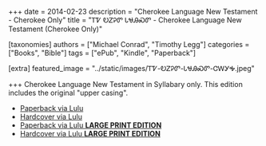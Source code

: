 +++
date = 2014-02-23
description = "Cherokee Language New Testament - Cherokee Only"
title = "ᎢᏤ ᎧᏃᎮᏛ ᏓᏠᎯᏍᏛ - Cherokee Language New Testament (Cherokee Only)"

[taxonomies]
authors = ["Michael Conrad", "Timothy Legg"]
categories = ["Books", "Bible"]
tags = ["ePub", "Kindle", "Paperback"]

[extra]
featured_image = "../static/images/ᎢᏤ-ᎧᏃᎮᏛ-ᏓᏠᎯᏍᏛ-ᏣᎳᎩᎭ.jpeg"

+++
Cherokee Language New Testament in Syllabary only. This edition includes the original "upper casing".

<!-- more -->

* [Paperback via Lulu](http://www.lulu.com/shop/michael-joyner-and-timothy-legg/ije-kanohedv-dahlohisdv/paperback/product-22058176.html)
* [Hardcover via Lulu](http://www.lulu.com/shop/michael-joyner-and-timothy-legg/ije-kanohedv-dahlohisdv/hardcover/product-22058166.html)
* [Paperback via Lulu **LARGE PRINT EDITION**](http://www.lulu.com/shop/michael-joyner-and-timothy-legg/ije-kanohedv-dahlohisdv-digohwelvi-jutana/paperback/product-22058188.html)
* [Hardcover via Lulu **LARGE PRINT EDITION**](http://www.lulu.com/shop/michael-joyner-and-timothy-legg/%E1%8E%A2%E1%8F%A4-%E1%8E%A7%E1%8F%83%E1%8E%AE%E1%8F%9B-%E1%8F%93%E1%8F%A0%E1%8E%AF%E1%8F%8D%E1%8F%9B-%E1%8F%97%E1%8E%AA%E1%8F%AA%E1%8E%B8%E1%8E%A2-%E1%8F%A7%E1%8F%94%E1%8E%BE-ije-kanohedv-dahlohisdv-digohwelvi-jutana/hardcover/product-22039287.html)